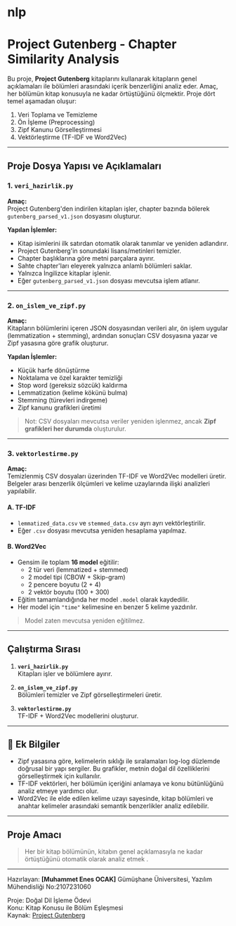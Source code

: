 # nlp
#  Project Gutenberg - Chapter Similarity Analysis

Bu proje, **Project Gutenberg** kitaplarını kullanarak kitapların genel açıklamaları ile bölümleri arasındaki içerik benzerliğini analiz eder. Amaç, her bölümün kitap konusuyla ne kadar örtüştüğünü ölçmektir. Proje dört temel aşamadan oluşur:

1. Veri Toplama ve Temizleme
2. Ön İşleme (Preprocessing)
3. Zipf Kanunu Görselleştirmesi
4. Vektörleştirme (TF-IDF ve Word2Vec)

---

##  Proje Dosya Yapısı ve Açıklamaları

### 1. `veri_hazirlik.py`

**Amaç:**  
Project Gutenberg'den indirilen kitapları işler, chapter bazında bölerek `gutenberg_parsed_v1.json` dosyasını oluşturur.

**Yapılan İşlemler:**
- Kitap isimlerini ilk satırdan otomatik olarak tanımlar ve yeniden adlandırır.
- Project Gutenberg'in sonundaki lisans/metinleri temizler.
- Chapter başlıklarına göre metni parçalara ayırır.
- Sahte chapter'ları eleyerek yalnızca anlamlı bölümleri saklar.
- Yalnızca İngilizce kitaplar işlenir.
- Eğer `gutenberg_parsed_v1.json` dosyası mevcutsa işlem atlanır.




---

### 2. `on_islem_ve_zipf.py`

**Amaç:**  
Kitapların bölümlerini içeren JSON dosyasından verileri alır, ön işlem uygular (lemmatization + stemming), ardından sonuçları CSV dosyasına yazar ve Zipf yasasına göre grafik oluşturur.

**Yapılan İşlemler:**
- Küçük harfe dönüştürme
- Noktalama ve özel karakter temizliği
- Stop word (gereksiz sözcük) kaldırma
- Lemmatization (kelime kökünü bulma)
- Stemming (türevleri indirgeme)
- Zipf kanunu grafikleri üretimi



> Not: CSV dosyaları mevcutsa veriler yeniden işlenmez, ancak **Zipf grafikleri her durumda** oluşturulur.

---

### 3. `vektorlestirme.py`

**Amaç:**  
Temizlenmiş CSV dosyaları üzerinden TF-IDF ve Word2Vec modelleri üretir. Belgeler arası benzerlik ölçümleri ve kelime uzaylarında ilişki analizleri yapılabilir.

#### A. TF-IDF

- `lemmatized_data.csv` ve `stemmed_data.csv` ayrı ayrı vektörleştirilir.
- Eğer `.csv` dosyası mevcutsa yeniden hesaplama yapılmaz.


#### B. Word2Vec

- Gensim ile toplam **16 model** eğitilir:
  - 2 tür veri (lemmatized + stemmed)
  - 2 model tipi (CBOW + Skip-gram)
  - 2 pencere boyutu (2 + 4)
  - 2 vektör boyutu (100 + 300)
- Eğitim tamamlandığında her model `.model` olarak kaydedilir.
- Her model için `"time"` kelimesine en benzer 5 kelime yazdırılır.


> Model zaten mevcutsa yeniden eğitilmez.

---

##  Çalıştırma Sırası

1. **`veri_hazirlik.py`**  
   Kitapları işler ve bölümlere ayırır.

2. **`on_islem_ve_zipf.py`**  
   Bölümleri temizler ve Zipf görselleştirmeleri üretir.

3. **`vektorlestirme.py`**  
   TF-IDF + Word2Vec modellerini oluşturur.

---

## 📌 Ek Bilgiler

- Zipf yasasına göre, kelimelerin sıklığı ile sıralamaları log-log düzlemde doğrusal bir yapı sergiler. Bu grafikler, metnin doğal dil özelliklerini görselleştirmek için kullanılır.
- TF-IDF vektörleri, her bölümün içeriğini anlamaya ve konu bütünlüğünü analiz etmeye yardımcı olur.
- Word2Vec ile elde edilen kelime uzayı sayesinde, kitap bölümleri ve anahtar kelimeler arasındaki semantik benzerlikler analiz edilebilir.

---

##  Proje Amacı

> Her bir kitap bölümünün, kitabın genel açıklamasıyla ne kadar örtüştüğünü otomatik olarak analiz etmek .

---

Hazırlayan: **[Muhammet Enes OCAK]**
Gümüşhane Üniversitesi, Yazılım Mühendisliği
No:2107231060

Proje: Doğal Dil İşleme Ödevi  
Konu: Kitap Konusu ile Bölüm Eşleşmesi  
Kaynak: [Project Gutenberg](https://www.gutenberg.org/)
